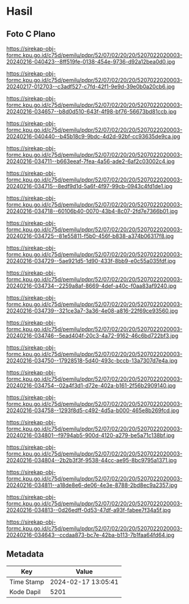 # Hasil

## Foto C Plano

https://sirekap-obj-formc.kpu.go.id/c75d/pemilu/pdpr/52/07/02/20/20/5207022020003-20240216-040423--8ff519fe-0138-454e-9736-d92a12bea0d0.jpg

https://sirekap-obj-formc.kpu.go.id/c75d/pemilu/pdpr/52/07/02/20/20/5207022020003-20240217-012703--c3adf527-c7fd-42f1-9e9d-39e0b0a20cb6.jpg

https://sirekap-obj-formc.kpu.go.id/c75d/pemilu/pdpr/52/07/02/20/20/5207022020003-20240216-034657--b8d0d510-643f-4f98-bf76-56673bd81ccb.jpg

https://sirekap-obj-formc.kpu.go.id/c75d/pemilu/pdpr/52/07/02/20/20/5207022020003-20240216-040440--b45b18c9-9bdc-4d2d-92bf-cc93635de9ca.jpg

https://sirekap-obj-formc.kpu.go.id/c75d/pemilu/pdpr/52/07/02/20/20/5207022020003-20240216-034711--b663eeaf-7fea-4a56-ade2-6af2c03002c4.jpg

https://sirekap-obj-formc.kpu.go.id/c75d/pemilu/pdpr/52/07/02/20/20/5207022020003-20240216-034715--8edf9d1d-5a6f-4f97-99cb-0943c4fd1de1.jpg

https://sirekap-obj-formc.kpu.go.id/c75d/pemilu/pdpr/52/07/02/20/20/5207022020003-20240216-034718--60106b40-0070-43b4-8c07-2fd7e7366b01.jpg

https://sirekap-obj-formc.kpu.go.id/c75d/pemilu/pdpr/52/07/02/20/20/5207022020003-20240216-034725--81e55811-f5b0-456f-b838-a374b06317f8.jpg

https://sirekap-obj-formc.kpu.go.id/c75d/pemilu/pdpr/52/07/02/20/20/5207022020003-20240216-034729--5ae921d5-1d90-433f-8bb9-e0c55a035fdf.jpg

https://sirekap-obj-formc.kpu.go.id/c75d/pemilu/pdpr/52/07/02/20/20/5207022020003-20240216-034734--2259a8af-8669-4def-a40c-f0aa83af9240.jpg

https://sirekap-obj-formc.kpu.go.id/c75d/pemilu/pdpr/52/07/02/20/20/5207022020003-20240216-034739--321ce3a7-3a36-4e08-a816-22f69ce93560.jpg

https://sirekap-obj-formc.kpu.go.id/c75d/pemilu/pdpr/52/07/02/20/20/5207022020003-20240216-034746--5ead404f-20c3-4a72-9162-46c6bd722bf3.jpg

https://sirekap-obj-formc.kpu.go.id/c75d/pemilu/pdpr/52/07/02/20/20/5207022020003-20240216-034750--17928518-5d40-493c-bccb-13a7307d7e4a.jpg

https://sirekap-obj-formc.kpu.go.id/c75d/pemilu/pdpr/52/07/02/20/20/5207022020003-20240216-034754--02a4f3d1-d72e-402a-b161-2f56b2909140.jpg

https://sirekap-obj-formc.kpu.go.id/c75d/pemilu/pdpr/52/07/02/20/20/5207022020003-20240216-034758--1293f8d5-c492-4d5a-b000-465e8b269fcd.jpg

https://sirekap-obj-formc.kpu.go.id/c75d/pemilu/pdpr/52/07/02/20/20/5207022020003-20240216-034801--f9794ab5-900d-4120-a279-be5a71c138bf.jpg

https://sirekap-obj-formc.kpu.go.id/c75d/pemilu/pdpr/52/07/02/20/20/5207022020003-20240216-034804--2b2b3f3f-9538-44cc-ae95-8bc9795a1371.jpg

https://sirekap-obj-formc.kpu.go.id/c75d/pemilu/pdpr/52/07/02/20/20/5207022020003-20240216-034811--a18de8e6-de06-4e3e-8788-2bd8ec9a2357.jpg

https://sirekap-obj-formc.kpu.go.id/c75d/pemilu/pdpr/52/07/02/20/20/5207022020003-20240216-034813--0d26edff-0d53-47df-a93f-fabee7f34a5f.jpg

https://sirekap-obj-formc.kpu.go.id/c75d/pemilu/pdpr/52/07/02/20/20/5207022020003-20240216-034643--ccdaa873-bc7e-42ba-b113-7b1faa64fd64.jpg


## Metadata

| Key        | Value               |
| ---------- | ------------------- |
| Time Stamp | 2024-02-17 13:05:41 |
| Kode Dapil | 5201                |



